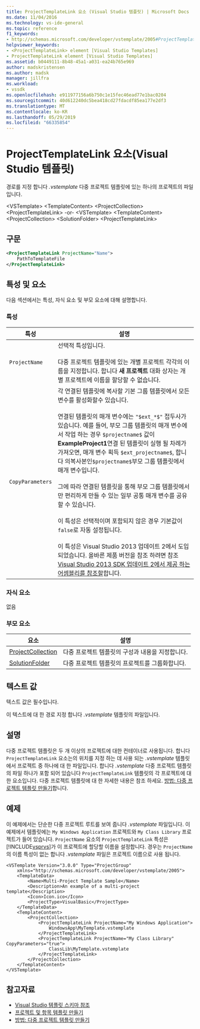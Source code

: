 ```yaml
---
title: ProjectTemplateLink 요소 (Visual Studio 템플릿) | Microsoft Docs
ms.date: 11/04/2016
ms.technology: vs-ide-general
ms.topic: reference
f1_keywords:
- http://schemas.microsoft.com/developer/vstemplate/2005#ProjectTemplateLink
helpviewer_keywords:
- <ProjectTemplateLink> element [Visual Studio Templates]
- ProjectTemplateLink element [Visual Studio Templates]
ms.assetid: b0449111-8b48-45a1-a031-ea24b765e969
author: madskristensen
ms.author: madsk
manager: jillfra
ms.workload:
- vssdk
ms.openlocfilehash: e911977156a6b750c1e15fec46ead77e1bac0204
ms.sourcegitcommit: 40d612240dc5bea418cd27fdacdf85ea177e2df3
ms.translationtype: MT
ms.contentlocale: ko-KR
ms.lasthandoff: 05/29/2019
ms.locfileid: "66335854"
---
```

# <a name="projecttemplatelink-element-visual-studio-templates"></a>ProjectTemplateLink 요소(Visual Studio 템플릿)
경로를 지정 합니다 *.vstemplate* 다중 프로젝트 템플릿에 있는 하나의 프로젝트의 파일입니다.

 \<VSTemplate> \<TemplateContent> \<ProjectCollection> \<ProjectTemplateLink> -or- \<VSTemplate> \<TemplateContent> \<ProjectCollection> \<SolutionFolder> \<ProjectTemplateLink>

## <a name="syntax"></a>구문

```xml
<ProjectTemplateLink ProjectName="Name">
    PathToTemplateFile
</ProjectTemplateLink>
```

## <a name="attributes-and-elements"></a>특성 및 요소
 다음 섹션에서는 특성, 자식 요소 및 부모 요소에 대해 설명합니다.

### <a name="attributes"></a>특성

|특성|설명|
|---------------|-----------------|
|`ProjectName`|선택적 특성입니다.<br /><br /> 다중 프로젝트 템플릿에 있는 개별 프로젝트 각각의 이름을 지정합니다. 합니다 **새 프로젝트** 대화 상자는 개별 프로젝트에 이름을 할당할 수 없습니다.|
|`CopyParameters`|각 연결된 템플릿에 복사할 기본 그룹 템플릿에서 모든 변수를 활성화할수 있습니다.<br /><br /> 연결된 템플릿의 매개 변수에는 `"$ext_*$"` 접두사가 있습니다. 예를 들어, 부모 그룹 템플릿의 매개 변수에서 작업 하는 경우 `$projectname$` 값이 **ExampleProject1**연결 된 템플릿이 실행 될 차례가 가져오면, 매개 변수 획득 `$ext_projectname$`, 합니다 의복사본인`$projectname$`부모 그룹 템플릿에서 매개 변수입니다.<br /><br /> 그에 따라 연결된 템플릿을 통해 부모 그룹 템플릿에서만 편리하게 만들 수 있는 일부 공통 매개 변수를 공유할 수 있습니다.<br /><br /> 이 특성은 선택적이며 포함되지 않은 경우 기본값이 `false`로 자동 설정됩니다.<br /><br /> 이 특성은 Visual Studio 2013 업데이트 2에서 도입되었습니다. 올바른 제품 버전을 참조 하려면 참조 [Visual Studio 2013 SDK 업데이트 2에서 제공 하는 어셈블리를 참조할](https://msdn.microsoft.com/library/42b65c3e-e42b-4c39-98c8-bea285f25ffb)합니다.|

### <a name="child-elements"></a>자식 요소
 없음

### <a name="parent-elements"></a>부모 요소

|요소|설명|
|-------------|-----------------|
|[ProjectCollection](../extensibility/projectcollection-element-visual-studio-templates.md)|다중 프로젝트 템플릿의 구성과 내용을 지정합니다.|
|[SolutionFolder](../extensibility/solutionfolder-element-visual-studio-templates.md)|다중 프로젝트 템플릿의 프로젝트를 그룹화합니다.|

## <a name="text-value"></a>텍스트 값
 텍스트 값은 필수입니다.

 이 텍스트에 대 한 경로 지정 합니다 *.vstemplate* 템플릿의 파일입니다.

## <a name="remarks"></a>설명
 다중 프로젝트 템플릿은 두 개 이상의 프로젝트에 대한 컨테이너로 사용됩니다. 합니다 `ProjectTemplateLink` 요소는의 위치를 지정 하는 데 사용 되는 *.vstemplate* 템플릿에서 프로젝트 중 하나에 대 한 파일입니다. 합니다 *.vstemplate* 다중 프로젝트 템플릿의 파일 하나가 포함 되어 있습니다 `ProjectTemplateLink` 템플릿의 각 프로젝트에 대 한 요소입니다. 다중 프로젝트 템플릿에 대 한 자세한 내용은 참조 하세요. [방법: 다중 프로젝트 템플릿 만들기](../ide/how-to-create-multi-project-templates.md)합니다.

## <a name="example"></a>예제
 이 예제에서는 단순한 다중 프로젝트 루트를 보여 줍니다 *.vstemplate* 파일입니다. 이 예제에서 템플릿에는 `My Windows Application` 프로젝트와 `My Class Library` 프로젝트가 들어 있습니다. `ProjectName` 요소의 `ProjectTemplateLink` 특성은 [!INCLUDE[vsprvs](../code-quality/includes/vsprvs_md.md)]가 이 프로젝트에 할당할 이름을 설정합니다. 경우는 `ProjectName` 의 이름 특성이 없는 합니다 *.vstemplate* 파일은 프로젝트 이름으로 사용 됩니다.

```
<VSTemplate Version="3.0.0" Type="ProjectGroup"
    xmlns="http://schemas.microsoft.com/developer/vstemplate/2005">
    <TemplateData>
        <Name>Multi-Project Template Sample</Name>
        <Description>An example of a multi-project template</Description>
        <Icon>Icon.ico</Icon>
        <ProjectType>VisualBasic</ProjectType>
    </TemplateData>
    <TemplateContent>
        <ProjectCollection>
            <ProjectTemplateLink ProjectName="My Windows Application">
                WindowsApp\MyTemplate.vstemplate
            </ProjectTemplateLink>
            <ProjectTemplateLink ProjectName="My Class Library" CopyParameters="true">
                ClassLib\MyTemplate.vstemplate
            </ProjectTemplateLink>
        </ProjectCollection>
    </TemplateContent>
</VSTemplate>
```

## <a name="see-also"></a>참고자료
- [Visual Studio 템플릿 스키마 참조](../extensibility/visual-studio-template-schema-reference.md)
- [프로젝트 및 항목 템플릿 만들기](../ide/creating-project-and-item-templates.md)
- [방법: 다중 프로젝트 템플릿 만들기](../ide/how-to-create-multi-project-templates.md)